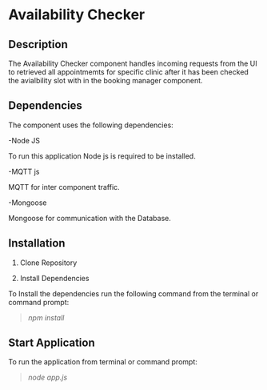 # Availability Checker

## Description

The Availability Checker component handles incoming requests from the UI to retrieved all appointmemts for specific clinic after it has been checked the avialbility slot with in the booking manager component.

## Dependencies

The component uses the following dependencies:

-Node JS

To run this application Node js is required to be installed.

-MQTT js

MQTT for inter component traffic.

-Mongoose

Mongoose for communication with the Database.

## Installation

1. Clone Repository

2. Install Dependencies

To Install the dependencies run the following command from the terminal or command prompt:

> *npm install*


## Start Application

To run the application from terminal or command prompt:

> *node app.js*


